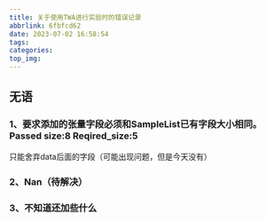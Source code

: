 ```yaml
---
title: 关于使用TWA进行实验时的错误记录
abbrlink: 6fbfcd62
date: 2023-07-02 16:58:54
tags:
categories:
top_img:
---
```


## 无语

### 1、要求添加的张量字段必须和SampleList已有字段大小相同。Passed size:8 Reqired_size:5

只能舍弃data后面的字段（可能出现问题，但是今天没有）

### 2、Nan（待解决）



### 3、不知道还加些什么